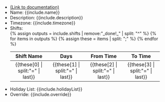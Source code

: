 <ul>
<li><a href="https://help.webex.com/en-us/article/dqekw4/Set-up-business-hours-for-Webex-Contact-Center" target="_blank">(Link to documentation)</a></li>
<li>Name: {{include.name}}</li>
<li>Description: {{include.description}}</li>
<li>Timezone: {{include.timezone}}</li>
<li>Shifts:</li>
{% assign outputs = include.shifts | remove:"_done!_" | split: "^" %}
     <table>
          <thread>
            <tr>
              <th style="text-align: center">Shift Name</th>
              <th style="text-align: center">Days</th>
              <th style="text-align: center">From Time</th>
              <th style="text-align: center">To Time</th>
            </tr>
          </thread>
          <tbody>
{% for items in outputs  %}
{% assign these = items | split: ";"  %}
            <tr>
              <td style="text-align: center">{{these[0] | split:"=" | last}}</td>
              <td style="text-align: center">{{these[1] | split:"=" | last}}</td>
              <td style="text-align: center">{{these[2] | split:"=" | last}}</td>
              <td style="text-align: center">{{these[3] | split:"=" | last}}</td>
            </tr>
{% endfor %}
            </tbody>
            </table> 
<li>Holiday List: {{include.holidayList}}</li>
<li>Override: {{include.override}}</li>
</ul>

